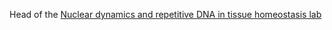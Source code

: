 Head of the <a href = "https://www.i2bc.paris-saclay.fr/nuclear-dynamics-and-repetitive-dna-in-tissue-homeostasis/" target="_blank">Nuclear dynamics and repetitive DNA
in tissue homeostasis lab</a> 
